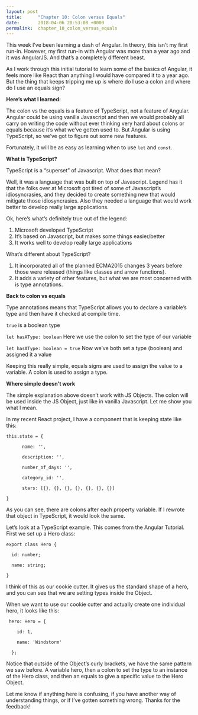 ```yaml
---
layout: post
title:      "Chapter 10: Colon versus Equals"
date:       2018-04-06 20:53:08 +0000
permalink:  chapter_10_colon_versus_equals
---
```



This week I’ve been learning a dash of Angular. In theory, this isn’t my first run-in. However, my first run-in with Angular was more than a year ago and it was AngularJS. And that’s a completely different beast. 

As I work through this initial tutorial to learn some of the basics of Angular, it feels more like React than anything I would have compared it to a year ago. But the thing that keeps tripping me up is where do I use a colon and where do I use an equals sign?

**Here’s what I learned:**

The colon vs the equals is a feature of TypeScript, not a feature of Angular. Angular could be using vanilla Javascript and then we would probably all carry on writing the code without ever thinking very hard about colons or equals because it’s what we’ve gotten used to. But Angular is using TypeScript, so we’ve got to figure out some new features. 

Fortunately, it will be as easy as learning when to use `let` and `const`. 

**What is TypeScript?**

TypeScript is a “superset” of Javascript. What does that mean?

Well, it was a language that was built on top of Javascript. Legend has it that the folks over at Microsoft got tired of some of Javascript’s idiosyncrasies, and they decided to create something new that would mitigate those idiosyncrasies. Also they needed a language that would work better to develop really large applications. 

Ok, here’s what’s definitely true out of the legend: 
1. Microsoft developed TypeScript
2. It’s based on Javascript, but makes some things easier/better
3. It works well to develop really large applications

What’s different about TypeScript?
1. It incorporated all of the planned ECMA2015 changes 3 years before those were released (things like classes and arrow functions).
2. It adds a variety of other features, but what we are most concerned with is type annotations.

**Back to colon vs equals**

Type annotations means that TypeScript allows you to declare a variable’s type and then have it checked at compile time. 

`true` is a boolean type

`let hasAType: boolean` Here we use the colon to set the type of our variable

`let hasAType: boolean = true` Now we’ve both set a type (boolean) and assigned it a value

Keeping this really simple, equals signs are used to assign the value to a variable. A colon is used to assign a type. 

**Where simple doesn’t work**

The simple explanation above doesn’t work with JS Objects. The colon will be used inside the JS Object, just like in vanilla Javascript. Let me show you what I mean.

In my recent React project, I have a component that is keeping state like this:


```
this.state = {

      name: '',
			
      description: '',
			
      number_of_days: '',
			
      category_id: '',
			
      stars: [{}, {}, {}, {}, {}, {}, {}]
			
}
```


As you can see, there are colons after each property variable. If I rewrote that object in TypeScript, it would look the same. 

Let’s look at a TypeScript example. This comes from the Angular Tutorial. First we set up a Hero class:


```
export class Hero {

  id: number;
	
  name: string;
	
}
```


I think of this as our cookie cutter. It gives us the standard shape of a hero, and you can see that we are setting types inside the Object. 

When we want to use our cookie cutter and actually create one individual hero, it looks like this:


```
 hero: Hero = {
 
    id: 1,
		
    name: 'Windstorm'
		
  };
```


Notice that outside of the Object’s curly brackets, we have the same pattern we saw before. A variable hero, then a colon to set the type to an instance of the Hero class, and then an equals to give a specific value to the Hero Object. 

Let me know if anything here is confusing, if you have another way of understanding things, or if I’ve gotten something wrong. Thanks for the feedback!

